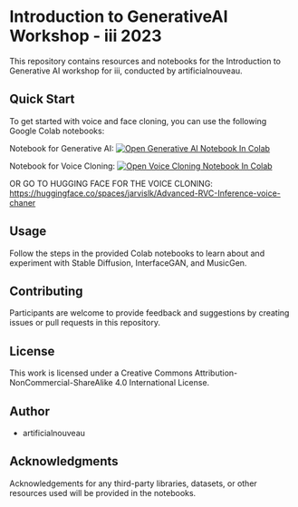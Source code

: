 # Introduction to GenerativeAI Workshop - iii 2023

This repository contains resources and notebooks for the Introduction to Generative AI workshop for iii, conducted by artificialnouveau.

## Quick Start

To get started with voice and face cloning, you can use the following Google Colab notebooks:

Notebook for Generative AI:
[![Open Generative AI Notebook In Colab](https://colab.research.google.com/assets/colab-badge.svg)](https://colab.research.google.com/gist/artificialnouveau/a7bf8132042845210fce69ff0df7e960/iii_generative_ai_2023.ipynb)

Notebook for Voice Cloning:
[![Open Voice Cloning Notebook In Colab](https://colab.research.google.com/assets/colab-badge.svg)](https://colab.research.google.com/gist/artificialnouveau/ed4f01cbbb665887cf41d1e672d73430/impakt2023-voice-cloning-with-advanced-rvc-inference.ipynb?authuser=1)

OR GO TO HUGGING FACE FOR THE VOICE CLONING:
https://huggingface.co/spaces/jarvislk/Advanced-RVC-Inference-voice-chaner


## Usage

Follow the steps in the provided Colab notebooks to learn about and experiment with Stable Diffusion, InterfaceGAN, and MusicGen.

## Contributing

Participants are welcome to provide feedback and suggestions by creating issues or pull requests in this repository.

## License

This work is licensed under a Creative Commons Attribution-NonCommercial-ShareAlike 4.0 International License.

## Author

- artificialnouveau

## Acknowledgments

Acknowledgements for any third-party libraries, datasets, or other resources used will be provided in the notebooks.
